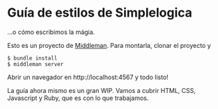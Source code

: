 # Guía de estilos de Simplelogica

...o cómo escribimos la mágia.

Esto es un proyecto de [Middleman](http://middlemanapp.com). Para montarla, clonar el proyecto y

    $ bundle install
    $ middleman server

Abrir un navegador en http://localhost:4567 y todo listo!

La guía ahora mismo es un gran WIP. Vamos a cubrir HTML, CSS, Javascript y Ruby, que es con lo que trabajamos.
